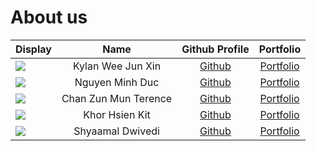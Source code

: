 # About us

| Display                                             |         Name         |               Github Profile                |            Portfolio             |
|-----------------------------------------------------|:--------------------:|:-------------------------------------------:|:--------------------------------:|
| ![](https://via.placeholder.com/100.png?text=Photo) |  Kylan Wee Jun Xin   |  [Github](https://github.com/Progresst-8)   | [Portfolio](team/progresst-8.md) |
| ![](https://via.placeholder.com/100.png?text=Photo) |   Nguyen Minh Duc    | [Github](https://github.com/AndrewNguyen4/) | [Portfolio](team/andrewnguyen4)  |
| ![](https://via.placeholder.com/100.png?text=Photo) | Chan Zun Mun Terence |    [Github](https://github.com/Hackin7)     |    [Portfolio](team/hackin7)     |
| ![](https://via.placeholder.com/100.png?text=Photo) |    Khor Hsien Kit    |   [Github](https://github.com/KHsienKit)    |    [Portfolio](team/khsienkit)    |
| ![](https://via.placeholder.com/100.png?text=Photo) |   Shyaamal Dwivedi   |   [Github](https://github.com/shyaamald)    |    [Portfolio](team/shyaamald)    |


